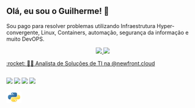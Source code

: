 ## Olá, eu sou o Guilherme! 👋

Sou pago para resolver problemas utilizando Infraestrutura Hyper-convergente, Linux, Containers, automação, segurança da informação e muito DevOPS.

<div align="center">
  <a href="https://github.com/gsoncini">
  <img height="180em" src="https://github-readme-stats.vercel.app/api?username=gsoncini&show_icons=true&theme=dracula&include_all_commits=true&count_private=true"/>
  <img height="180em" src="https://github-readme-stats.vercel.app/api/top-langs/?username=gsoncini&layout=compact&langs_count=7&theme=dracula"/>
</div>

<p>       :rocket: 👨‍💻 Analista de Soluções de TI na @newfront.cloud </p>
  
 ##
  
<div> 
  <a href="https://www.youtube.com/" target="_blank"><img src="https://img.shields.io/badge/YouTube-FF0000?style=for-the-badge&logo=youtube&logoColor=white" target="_blank"></a>
  <a href="https://instagram.com/guisoncini" target="_blank"><img src="https://img.shields.io/badge/-Instagram-%23E4405F?style=for-the-badge&logo=instagram&logoColor=white" target="_blank"></a>
  <a href = "mailto:soncini.gui@gmail.com"><img src="https://img.shields.io/badge/-Gmail-%23333?style=for-the-badge&logo=gmail&logoColor=white" target="_blank"></a>
  <a href="https://www.linkedin.com/in/guilhermesoncini/" target="_blank"><img src="https://img.shields.io/badge/-LinkedIn-%230077B5?style=for-the-badge&logo=linkedin&logoColor=white" target="_blank"></a> 
 
</div>

 <div style="display: inline_block"><br>
  
 <img align="center" alt="GS-Python" height="30" width="40" src="https://raw.githubusercontent.com/devicons/devicon/master/icons/python/python-original.svg">
    
 </div>
  

 ##
